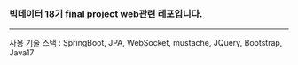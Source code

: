 ### 빅데이터 18기 final project web관련 레포입니다. 

<hr>

사용 기술 스택 : SpringBoot, JPA, WebSocket, mustache, JQuery, Bootstrap, Java17
